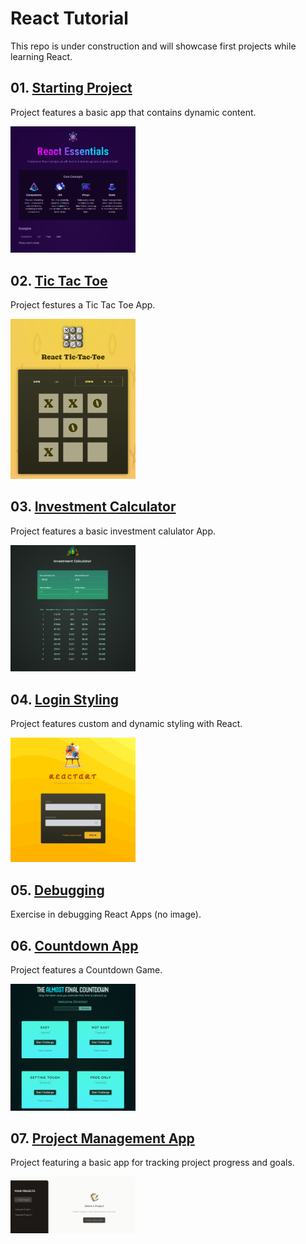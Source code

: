 # React Tutorial

This repo is under construction and will showcase first projects while learning React.

## 01. [Starting Project](https://github.com/cgrundman/react-learning/tree/main/01-starting-project)

Project features a basic app that contains dynamic content.

<img src="https://github.com/cgrundman/react-learning/blob/main/images/starting_project_1.png" alt="Starting Project" width="200"/>

## 02. [Tic Tac Toe](https://github.com/cgrundman/react-learning/tree/main/02-tictactoe-project)

Project festures a Tic Tac Toe App.

<img src="https://github.com/cgrundman/react-learning/blob/main/images/tictactoe_1.png" alt="Tic Tac Toe" width="200"/>

## 03. [Investment Calculator](https://github.com/cgrundman/react-learning/tree/main/03-investment_calculator)

Project features a basic investment calulator App. 

<img src="https://github.com/cgrundman/react-learning/blob/main/images/investment_calculator.png" alt="Investment Calculator" width="200"/>

## 04. [Login Styling](https://github.com/cgrundman/react-learning/tree/main/04-login_styling)

Project features custom and dynamic styling with React.

<img src="https://github.com/cgrundman/react-learning/blob/main/images/login_styling_1.png" alt="Login Styling" width="200"/>

## 05. [Debugging](https://github.com/cgrundman/react-learning/tree/main/05-debugging)

Exercise in debugging React Apps (no image).

## 06. [Countdown App](https://github.com/cgrundman/react-learning/tree/main/06-countdown_app)

Project features a Countdown Game.

<img src="https://github.com/cgrundman/react-learning/blob/main/images/countdown_1.png" alt="Countdown App" width="200"/>

## 07. [Project Management App](https://github.com/cgrundman/react-learning/tree/main/07-project_management_app)

Project featuring a basic app for tracking project progress and goals.

<img src="https://github.com/cgrundman/react-learning/blob/main/images/project_management_app_1.png" alt="Countdown App" width="200"/>

